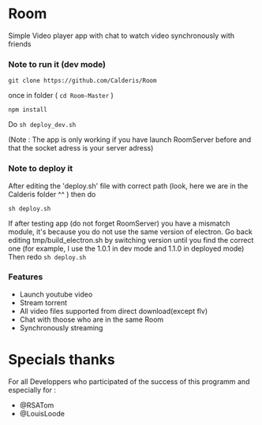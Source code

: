 # Room

Simple Video player app with chat to watch video synchronously with friends

### Note to run it (dev mode)

`git clone https://github.com/Calderis/Room`

once in folder ( `cd Room-Master` )

`npm install`

Do `sh deploy_dev.sh`

(Note : The app is only working if you have launch RoomServer before and that the socket adress is your server adress)

### Note to deploy it

After editing the 'deploy.sh' file with correct path (look, here we are in the Calderis folder ^^ ) then do

`sh deploy.sh`

If after testing app (do not forget RoomServer) you have a mismatch module, it's because you do not use the same version of electron. Go back editing tmp/build_electron.sh by switching version until you find the correct one (for example, I use the 1.0.1 in dev mode and 1.1.0 in deployed mode) Then redo `sh deploy.sh`

### Features
- Launch youtube video
- Stream torrent
- All video files supported from direct download(except flv)
- Chat with thoose who are in the same Room
- Synchronously streaming


# Specials thanks
For all Developpers who participated of the success of this programm and especially for : 

- @RSATom
- @LouisLoode